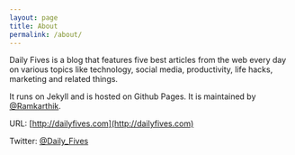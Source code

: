 ```yaml
---
layout: page
title: About
permalink: /about/
---
```


Daily Fives is a blog that features five best articles from the web every day on various topics like technology, social media, productivity, life hacks, marketing and related things.

It runs on Jekyll and is hosted on Github Pages. It is maintained by [@Ramkarthik](https://www.twitter.com/Ramkarthik).

URL: [http://dailyfives.com](http://dailyfives.com)

Twitter: [@Daily_Fives](https://www.twitter.com/Daily_Fives)

